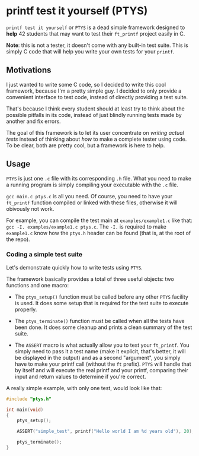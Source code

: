 # printf test it yourself (PTYS)

`printf test it yourself` or `PTYS` is a dead simple framework designed to **help** 42 students
that may want to test their `ft_printf` project easily in C.

**Note**: this is not a tester, it doesn't come with any built-in test suite. This is simply C code that
will help you write your own tests for your `printf`.

## Motivations

I just wanted to write some C code, so I decided to write this cool framework, because I'm a pretty simple guy.
I decided to only provide a convenient interface to test code, instead of directly providing a test suite.

That's because I think every student should at least try to think about the possible pitfalls in its code, instead of
just blindly running tests made by another and fix errors.

The goal of this framework is to let its user concentrate on *writing actual tests* instead of thinking about *how* to make a complete tester using code.
To be clear, both are pretty cool, but a framework is here to help.

## Usage

`PTYS` is just one `.c` file with its corresponding `.h` file.
What you need to make a running program is simply compiling your executable with the `.c` file.

`gcc main.c ptys.c` is all you need. Of course, you need to have your `ft_printf` function compiled or linked with these files, otherwise
it will obivously not work.

For example, you can compile the test main at `examples/example1.c` like that: `gcc -I. examples/example1.c ptys.c`. The `-I.` is required to make `example1.c` know how the `ptys.h` header can be found (that is, at the root of the repo).

### Coding a simple test suite

Let's demonstrate quickly how to write tests using `PTYS`.

The framework basically provides a total of three useful objects: two functions and one macro:

- The `ptys_setup()` function must be called before any other `PTYS` facility is used. It does some setup that is required for the test suite
to execute properly.

- The `ptys_terminate()` function must be called when all the tests have been done. It does some cleanup and prints a clean summary of
the test suite.

- The `ASSERT` macro is what actually allow you to test your `ft_printf`. You simply need to pass it a test name (make it explicit, that's better, it will be displayed in the output)
and as a second "argument", you simply have to make your printf call (without the `ft` prefix). `PTYS` will handle that by itself and will
execute the real printf and your printf, comparing their input and return values to determine if you're correct.

A really simple example, with only one test, would look like that:

```c
#include "ptys.h"

int main(void)
{
	ptys_setup();

	ASSERT("simple_test", printf("Hello world I am %d years old"), 20);

	ptys_terminate();
}
```